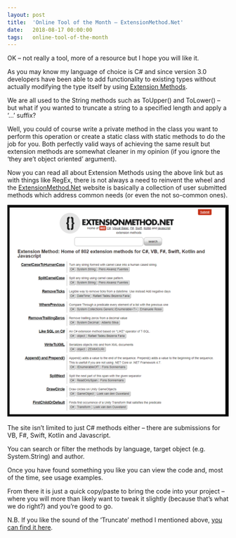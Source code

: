 ```yaml
---
layout: post
title:  'Online Tool of the Month – ExtensionMethod.Net'
date:   2018-08-17 00:00:00
tags:   online-tool-of-the-month
---
```

OK – not really a tool, more of a resource but I hope you will like it.

As you may know my language of choice is C# and since version 3.0 developers have been able to add functionality to existing types without actually modifying the type itself by using <a href='https://docs.microsoft.com/en-us/dotnet/csharp/programming-guide/classes-and-structs/extension-methods' target='_blank'>Extension Methods</a>.

We are all used to the String methods such as ToUpper() and ToLower() – but what if you wanted to truncate a string to a specified length and apply a ‘…’ suffix?
<!-- more -->
Well, you could of course write a private method in the class you want to perform this operation or create a static class with static methods to do the job for you. Both perfectly valid ways of achieving the same result but extension methods are somewhat cleaner in my opinion (if you ignore the ‘they are’t object oriented’ argument).

Now you can read all about Extension Methods using the above link but as with things like RegEx, there is not always a need to reinvent the wheel and the <a href='http://extensionmethod.net/' target='_blank'>ExtensionMethod.Net</a> website is basically a collection of user submitted methods which address common needs (or even the not so-common ones).

![extension method dot net website](/assets/images/extension_method-net.png)

The site isn’t limited to just C# methods either – there are submissions for VB, F#, Swift, Kotlin and Javascript.

You can search or filter the methods by language, target object (e.g. System.String) and author.

Once you have found something you like you can view the code and, most of the time, see usage examples.

From there it is just a quick copy/paste to bring the code into your project – where you will more than likely want to tweak it slightly (because that’s what we do right?) and you’re good to go.

N.B. If you like the sound of the ‘Truncate’ method I mentioned above, <a href='http://extensionmethod.net/1623/csharp/string/truncate' target='_blank'>you can find it here</a>.